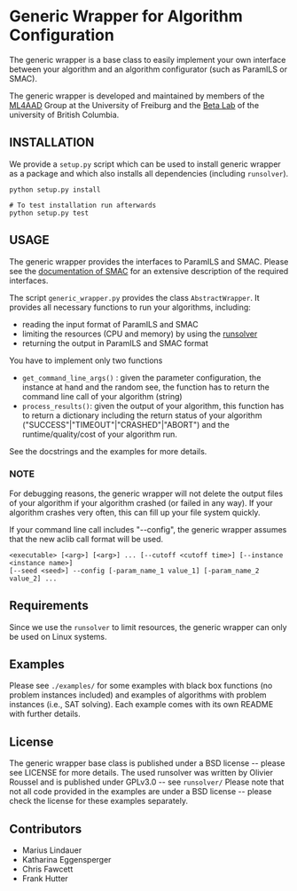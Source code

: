 # Generic Wrapper for Algorithm Configuration

The generic wrapper is a base class to easily implement your own interface between your algorithm and an algorithm configurator (such as ParamILS or SMAC).

The generic wrapper is developed and maintained by members of the [ML4AAD](http://www.ml4aad.org) Group at the University of Freiburg and the [Beta Lab](http://www.cs.ubc.ca/labs/beta/) of the university of British Columbia. 

## INSTALLATION

We provide a `setup.py` script which can be used to install generic wrapper as a package
and which also installs all dependencies (including `runsolver`).

```
python setup.py install

# To test installation run afterwards
python setup.py test
```

## USAGE

The generic wrapper provides the interfaces to ParamILS and SMAC. Please see the [documentation of SMAC](http://www.cs.ubc.ca/labs/beta/Projects/SMAC/v2.10.03/manual.pdf) for an extensive description of the required interfaces.

The script `generic_wrapper.py` provides the class `AbstractWrapper`. It provides all necessary functions to run your algorithms, including:

  * reading the input format of ParamILS and SMAC
  * limiting the resources (CPU and memory) by using the [runsolver](http://www.cril.univ-artois.fr/~roussel/runsolver/)
  * returning the output in ParamILS and SMAC format
  
You have to implement only two functions

  * `get_command_line_args()` : given the parameter configuration, the instance at hand and the random see, the function has to return the command line call of your algorithm (string)
  *  `process_results()`: given the output of your algorithm, this function has to return a dictionary including the return status of your algorithm ("SUCCESS"|"TIMEOUT"|"CRASHED"|"ABORT") and the runtime/quality/cost of your algorithm run.
  
See the docstrings and the examples for more details.

### NOTE

For debugging reasons, the generic wrapper will not delete the output files of your algorithm if your algorithm crashed (or failed in any way). If your algorithm crashes very often, this can fill up your file system quickly.

If your command line call includes "--config", the generic wrapper assumes that the new aclib call format will be used.

```
<executable> [<arg>] [<arg>] ... [--cutoff <cutoff time>] [--instance <instance name>] 
[--seed <seed>] --config [-param_name_1 value_1] [-param_name_2 value_2] ...
```

## Requirements

Since we use the `runsolver` to limit resources, the generic wrapper can only be used on Linux systems.

## Examples

Please see `./examples/` for some examples with black box functions (no problem instances included) and examples of algorithms with problem instances (i.e., SAT solving).
Each example comes with its own README with further details.

## License

The generic wrapper base class is published under a BSD license -- please see LICENSE for more details.
The used runsolver was written by Olivier Roussel and is published under GPLv3.0 -- see `runsolver/` 
Please note that not all code provided in the examples are under a BSD license -- please check the license for these examples separately.

## Contributors

  * Marius Lindauer
  * Katharina Eggensperger
  * Chris Fawcett
  * Frank Hutter

